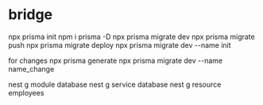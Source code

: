 # bridge
npx prisma init
npm i prisma -D
npx prisma migrate dev 
npx prisma migrate push
npx prisma migrate deploy
npx prisma migrate dev --name init

for changes
npx prisma generate
npx prisma migrate dev --name name_change

nest g module database
nest g service database
nest g resource employees
